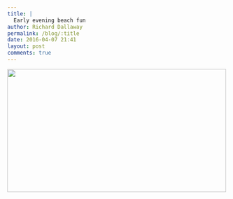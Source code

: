 ```yaml
---
title: |
  Early evening beach fun
author: Richard Dallaway
permalink: /blog/:title
date: 2016-04-07 21:41
layout: post
comments: true
---
```


<div><a href="http://static.skitters.dallaway.com/tp_IMG_20160407_173804~2.jpg"><img src="http://static.skitters.dallaway.com/tp_thumb_IMG_20160407_173804~2.jpg" width="500" height="281"/></a></div>


  
      

